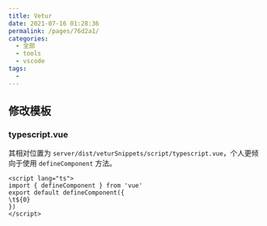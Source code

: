 ```yaml
---
title: Vetur
date: 2021-07-16 01:28:36
permalink: /pages/76d2a1/
categories: 
  - 全部
  - tools
  - vscode
tags: 
  - 
---
```


## 修改模板

### typescript.vue

其相对位置为 `server/dist/veturSnippets/script/typescript.vue`，个人更倾向于使用 `defineComponent` 方法。
```vue
<script lang="ts">
import { defineComponent } from 'vue'
export default defineComponent({
\t${0}
})
</script>
```